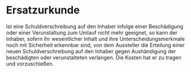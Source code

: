 # Ersatzurkunde

Ist eine Schuldverschreibung auf den Inhaber infolge einer Beschädigung oder einer Verunstaltung zum Umlauf nicht mehr geeignet, so kann der Inhaber, sofern ihr wesentlicher Inhalt und ihre Unterscheidungsmerkmale noch mit Sicherheit erkennbar sind, von dem Aussteller die Erteilung einer neuen Schuldverschreibung auf den Inhaber gegen Aushändigung der beschädigten oder verunstalteten verlangen. Die Kosten hat er zu tragen und vorzuschießen.